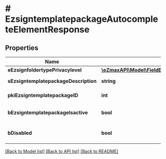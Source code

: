 # # EzsigntemplatepackageAutocompleteElementResponse

## Properties

Name | Type | Description | Notes
------------ | ------------- | ------------- | -------------
**eEzsignfoldertypePrivacylevel** | [**\eZmaxAPI\Model\FieldEEzsignfoldertypePrivacylevel**](FieldEEzsignfoldertypePrivacylevel.md) |  |
**sEzsigntemplatepackageDescription** | **string** | The description of the Ezsigntemplatepackage |
**pkiEzsigntemplatepackageID** | **int** | The unique ID of the Ezsigntemplatepackage |
**bEzsigntemplatepackageIsactive** | **bool** | Whether the Ezsigntemplatepackage is active or not |
**bDisabled** | **bool** | Indicates if the element is disabled in the context |

[[Back to Model list]](../../README.md#models) [[Back to API list]](../../README.md#endpoints) [[Back to README]](../../README.md)
